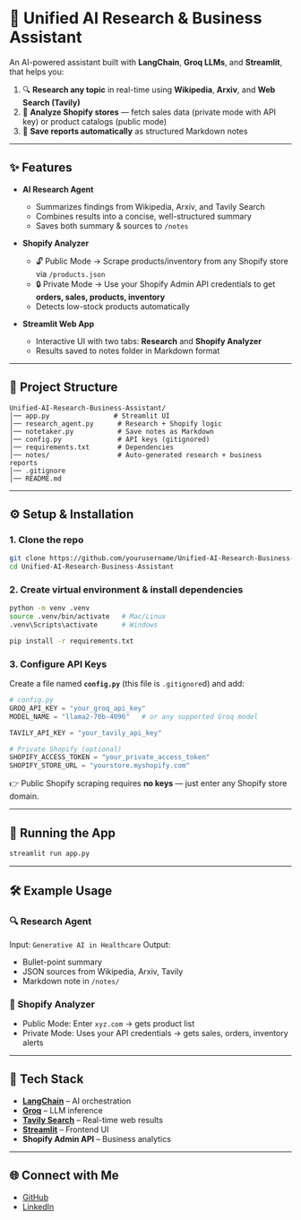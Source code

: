 # 🧠 Unified AI Research & Business Assistant

An AI-powered assistant built with **LangChain**, **Groq LLMs**, and **Streamlit**, that helps you:

1. 🔍 **Research any topic** in real-time using **Wikipedia**, **Arxiv**, and **Web Search (Tavily)**
2. 🛒 **Analyze Shopify stores** — fetch sales data (private mode with API key) or product catalogs (public mode)
3. 📝 **Save reports automatically** as structured Markdown notes

---

## ✨ Features

* **AI Research Agent**

  * Summarizes findings from Wikipedia, Arxiv, and Tavily Search
  * Combines results into a concise, well-structured summary
  * Saves both summary & sources to `/notes`

* **Shopify Analyzer**

  * 🔓 Public Mode → Scrape products/inventory from any Shopify store via `/products.json`
  * 🔒 Private Mode → Use your Shopify Admin API credentials to get **orders, sales, products, inventory**
  * Detects low-stock products automatically

* **Streamlit Web App**

  * Interactive UI with two tabs: **Research** and **Shopify Analyzer**
  * Results saved to notes folder in Markdown format

---

## 📂 Project Structure

```
Unified-AI-Research-Business-Assistant/
│── app.py                # Streamlit UI
│── research_agent.py      # Research + Shopify logic
│── notetaker.py           # Save notes as Markdown
│── config.py              # API keys (gitignored)
│── requirements.txt       # Dependencies
│── notes/                 # Auto-generated research + business reports
│── .gitignore
│── README.md
```

---

## ⚙️ Setup & Installation

### 1. Clone the repo

```bash
git clone https://github.com/yourusername/Unified-AI-Research-Business-Assistant.git
cd Unified-AI-Research-Business-Assistant
```

### 2. Create virtual environment & install dependencies

```bash
python -m venv .venv
source .venv/bin/activate   # Mac/Linux
.venv\Scripts\activate      # Windows

pip install -r requirements.txt
```

### 3. Configure API Keys

Create a file named **`config.py`** (this file is `.gitignore`d) and add:

```python
# config.py
GROQ_API_KEY = "your_groq_api_key"
MODEL_NAME = "llama2-70b-4096"   # or any supported Groq model

TAVILY_API_KEY = "your_tavily_api_key"

# Private Shopify (optional)
SHOPIFY_ACCESS_TOKEN = "your_private_access_token"
SHOPIFY_STORE_URL = "yourstore.myshopify.com"
```

👉 Public Shopify scraping requires **no keys** — just enter any Shopify store domain.

---

## 🚀 Running the App

```bash
streamlit run app.py
```
---

## 🛠 Example Usage

### 🔍 Research Agent

Input: `Generative AI in Healthcare`
Output:

* Bullet-point summary
* JSON sources from Wikipedia, Arxiv, Tavily
* Markdown note in `/notes/`

### 🛒 Shopify Analyzer

* Public Mode: Enter `xyz.com` → gets product list
* Private Mode: Uses your API credentials → gets sales, orders, inventory alerts

---

## 🧰 Tech Stack

* **[LangChain](https://www.langchain.com/)** – AI orchestration
* **[Groq](https://groq.com/)** – LLM inference
* **[Tavily Search](https://tavily.com/)** – Real-time web results
* **[Streamlit](https://streamlit.io/)** – Frontend UI
* **Shopify Admin API** – Business analytics

---

## 🌐 Connect with Me

* [GitHub](https://github.com/frogface539)
* [LinkedIn](https://www.linkedin.com/in/lakshay-jain-a48979289/)
